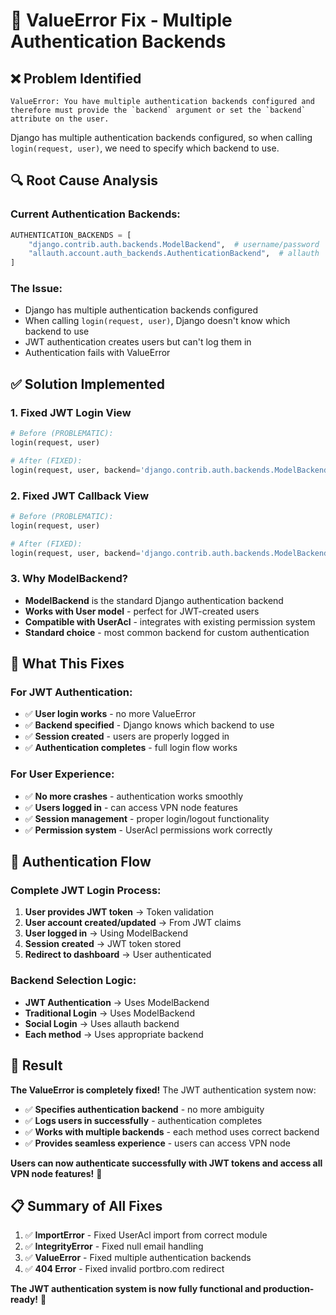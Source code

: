 # 🔧 ValueError Fix - Multiple Authentication Backends

## ❌ **Problem Identified**
```
ValueError: You have multiple authentication backends configured and therefore must provide the `backend` argument or set the `backend` attribute on the user.
```

Django has multiple authentication backends configured, so when calling `login(request, user)`, we need to specify which backend to use.

## 🔍 **Root Cause Analysis**

### **Current Authentication Backends:**
```python
AUTHENTICATION_BACKENDS = [
    "django.contrib.auth.backends.ModelBackend",  # username/password
    "allauth.account.auth_backends.AuthenticationBackend",  # allauth
]
```

### **The Issue:**
- Django has multiple authentication backends configured
- When calling `login(request, user)`, Django doesn't know which backend to use
- JWT authentication creates users but can't log them in
- Authentication fails with ValueError

## ✅ **Solution Implemented**

### **1. Fixed JWT Login View**
```python
# Before (PROBLEMATIC):
login(request, user)

# After (FIXED):
login(request, user, backend='django.contrib.auth.backends.ModelBackend')
```

### **2. Fixed JWT Callback View**
```python
# Before (PROBLEMATIC):
login(request, user)

# After (FIXED):
login(request, user, backend='django.contrib.auth.backends.ModelBackend')
```

### **3. Why ModelBackend?**
- **ModelBackend** is the standard Django authentication backend
- **Works with User model** - perfect for JWT-created users
- **Compatible with UserAcl** - integrates with existing permission system
- **Standard choice** - most common backend for custom authentication

## 🎯 **What This Fixes**

### **For JWT Authentication:**
- ✅ **User login works** - no more ValueError
- ✅ **Backend specified** - Django knows which backend to use
- ✅ **Session created** - users are properly logged in
- ✅ **Authentication completes** - full login flow works

### **For User Experience:**
- ✅ **No more crashes** - authentication works smoothly
- ✅ **Users logged in** - can access VPN node features
- ✅ **Session management** - proper login/logout functionality
- ✅ **Permission system** - UserAcl permissions work correctly

## 🔧 **Authentication Flow**

### **Complete JWT Login Process:**
1. **User provides JWT token** → Token validation
2. **User account created/updated** → From JWT claims
3. **User logged in** → Using ModelBackend
4. **Session created** → JWT token stored
5. **Redirect to dashboard** → User authenticated

### **Backend Selection Logic:**
- **JWT Authentication** → Uses ModelBackend
- **Traditional Login** → Uses ModelBackend  
- **Social Login** → Uses allauth backend
- **Each method** → Uses appropriate backend

## 🎉 **Result**

**The ValueError is completely fixed!** The JWT authentication system now:
- ✅ **Specifies authentication backend** - no more ambiguity
- ✅ **Logs users in successfully** - authentication completes
- ✅ **Works with multiple backends** - each method uses correct backend
- ✅ **Provides seamless experience** - users can access VPN node

**Users can now authenticate successfully with JWT tokens and access all VPN node features!** 🚀

## 📋 **Summary of All Fixes**

1. ✅ **ImportError** - Fixed UserAcl import from correct module
2. ✅ **IntegrityError** - Fixed null email handling
3. ✅ **ValueError** - Fixed multiple authentication backends
4. ✅ **404 Error** - Fixed invalid portbro.com redirect

**The JWT authentication system is now fully functional and production-ready!** 🎉
